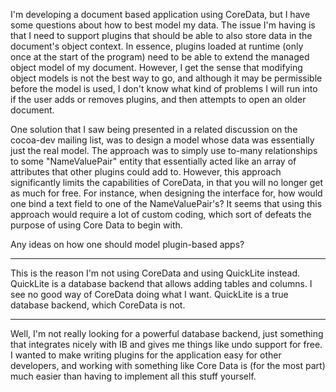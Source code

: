 

I'm developing a document based application using CoreData, but I have some questions about how to best model my data.  The issue I'm having is that I need to support plugins that should be able to also store data in the document's object context.  In essence, plugins loaded at runtime (only once at the start of the program) need to be able to extend the managed object model of my document.  However, I get the sense that modifying object models is not the best way to go, and although it may be permissible before the model is used, I don't know what kind of problems I will run into if the user adds or removes plugins, and then attempts to open an older document.

One solution that I saw being presented in a related discussion on the cocoa-dev mailing list, was to design a model whose data was essentially just the real model.  The approach was to simply use to-many relationships to some "NameValuePair" entity that essentially acted like an array of attributes that other plugins could add to.  However, this approach significantly limits the capabilities of CoreData, in that you will no longer get as much for free.  For instance, when designing the interface for, how would one bind a text field to one of the NameValuePair's?  It seems that using this approach would require a lot of custom coding, which sort of defeats the purpose of using Core Data to begin with.

Any ideas on how one should model plugin-based apps?

----

This is the reason I'm not using CoreData and using QuickLite instead. QuickLite is a database backend that allows adding tables and columns. I see no good way of CoreData doing what I want. QuickLite is a true database backend, which CoreData is not.

----

Well, I'm not really looking for a powerful database backend, just something that integrates nicely with IB and gives me things like undo support for free.  I wanted to make writing plugins for the application easy for other developers, and working with something like Core Data is (for the most part) much easier than having to implement all this stuff yourself.

